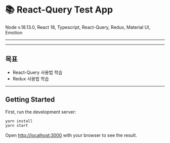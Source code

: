 # 📚 React-Query Test App
Node v.18.13.0, React 18, Typescript, React-Query, Redux, Material UI, Emotion

----


----
## 목표
- React-Query 사용법 학습
- Redux 사용법 학습

----
## Getting Started

First, run the development server:

```bash
yarn install
yarn start
```

Open [http://localhost:3000](http://localhost:3000) with your browser to see the result.
